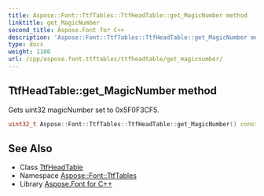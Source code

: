 ```yaml
---
title: Aspose::Font::TtfTables::TtfHeadTable::get_MagicNumber method
linktitle: get_MagicNumber
second_title: Aspose.Font for C++
description: 'Aspose::Font::TtfTables::TtfHeadTable::get_MagicNumber method. Gets uint32 magicNumber set to 0x5F0F3CF5 in C++.'
type: docs
weight: 1100
url: /cpp/aspose.font.ttftables/ttfheadtable/get_magicnumber/
---
```

## TtfHeadTable::get_MagicNumber method


Gets uint32 magicNumber set to 0x5F0F3CF5.

```cpp
uint32_t Aspose::Font::TtfTables::TtfHeadTable::get_MagicNumber() const
```

## See Also

* Class [TtfHeadTable](../)
* Namespace [Aspose::Font::TtfTables](../../)
* Library [Aspose.Font for C++](../../../)
